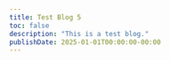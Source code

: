 ```yaml
---
title: Test Blog 5
toc: false
description: "This is a test blog."
publishDate: 2025-01-01T00:00:00-00:00
---
```

